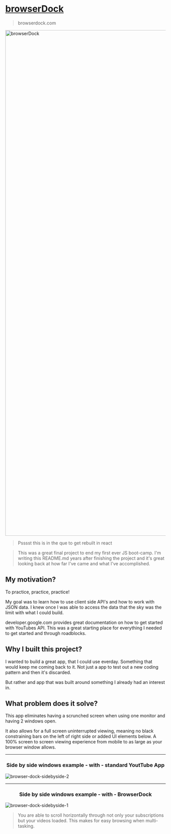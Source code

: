 # [browserDock](https://garnettr.github.io/YouTube-API_browserDock/) 
> browserdock.com

<img width="1590" alt="browserDock" src="https://user-images.githubusercontent.com/28959285/127800233-4cd6c191-9003-44a4-b6f5-0477cd0bd837.png">


> Psssst this is in the que to get rebuilt in react 


> This was a great final project to end my first ever JS boot-camp.
I'm writing this README.md years after finishing the project and it's great looking back at
how far I've came and what I've accomplished. 


## My motivation?

To practice, practice, practice! 

My goal was to learn how to use client side API's and how to work with JSON data.
I knew once I was able to access the data that the sky was the limit with what I could build. 

developer.google.com provides great documentation on how to get started with YouTubes API.
This was a great starting place for everything I needed to get started and through roadblocks.


## Why I built this project?

I wanted to build a great app, that I could use everday. Something that would keep me coming back to it.
Not just a app to test out a new coding pattern and then it's discarded. 

But rather and app that was built around something I already had an interest in. 



## What problem does it solve?

This app eliminates having a scrunched screen when using one monitor and having 2 windows open.

It also allows for a full screen uninterrupted viewing, meaning no black constraining bars on the left of right side or added UI elements below. A 100% screen to screen viewing experience from mobile to as large as your browser window allows. 

---

<h3 align="center">Side by side windows example - with - standard YoutTube App</h4>

![browser-dock-sidebyside-2](https://user-images.githubusercontent.com/28959285/128177159-13acdc15-b90b-46e5-b748-f99f67a15b3c.png)

---



<h3 align="center">Side by side windows example - with - BrowserDock</h4>

![browser-dock-sidebyside-1](https://user-images.githubusercontent.com/28959285/128177176-99ac3ae4-32a4-418d-9b3d-ce6d53468d97.png)

> You are able to scroll horizontally through not only your subscriptions but your videos loaded. 
This makes for easy browsing when multi-tasking. 




